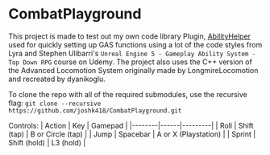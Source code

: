 # CombatPlayground

This project is made to test out my own code library Plugin, [AbilityHelper](https://github.com/joshk418/AbilityHelper) used for quickly setting up GAS functions using a lot of the code styles from Lyra and Stephen Ulibarri's `Unreal Engine 5 - Gameplay Ability System - Top Down RPG` course on Udemy. The project also uses the C++ version of the Advanced Locomotion System originally made by LongmireLocomotion and recreated by dyanikoglu.

To clone the repo with all of the required submodules, use the recursive flag:
`git clone --recursive https://github.com/joshk418/CombatPlayground.git`

Controls:
| Action | Key | Gamepad |
|--------|------|---------|
| Roll | Shift (tap) | B or Circle (tap) |
| Jump | Spacebar | A or X (Playstation) |
| Sprint | Shift (hold) | L3 (hold) |
